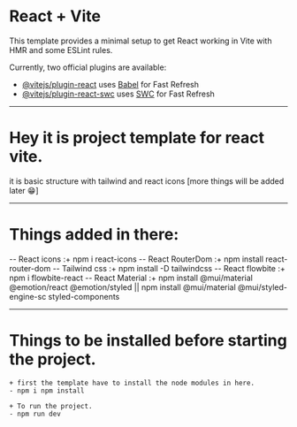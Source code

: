 # React + Vite

This template provides a minimal setup to get React working in Vite with HMR and some ESLint rules.

Currently, two official plugins are available:

- [@vitejs/plugin-react](https://github.com/vitejs/vite-plugin-react/blob/main/packages/plugin-react/README.md) uses [Babel](https://babeljs.io/) for Fast Refresh
- [@vitejs/plugin-react-swc](https://github.com/vitejs/vite-plugin-react-swc) uses [SWC](https://swc.rs/) for Fast Refresh

------------------------------------------------------------------------------------------------------------------------------------------

# Hey it is project template for react vite.  

it is basic structure with tailwind and react icons [more things will be added later 😁]

------------------------------------------------------------------------------------------------------------------------------------------

# Things added in there:

 -- React icons :+ npm i react-icons
 -- React RouterDom :+ npm install react-router-dom
 -- Tailwind css :+ npm install -D tailwindcss 
 -- React flowbite :+ npm i flowbite-react 
 -- React Material :+ npm install @mui/material @emotion/react @emotion/styled || npm install @mui/material @mui/styled-engine-sc styled-components

 -----------------------------------------------------------------------------------------------------------------------------------------

# Things to be installed before starting the project. 

    + first the template have to install the node modules in here.
    - npm i npm install

    + To run the project.
    - npm run dev

